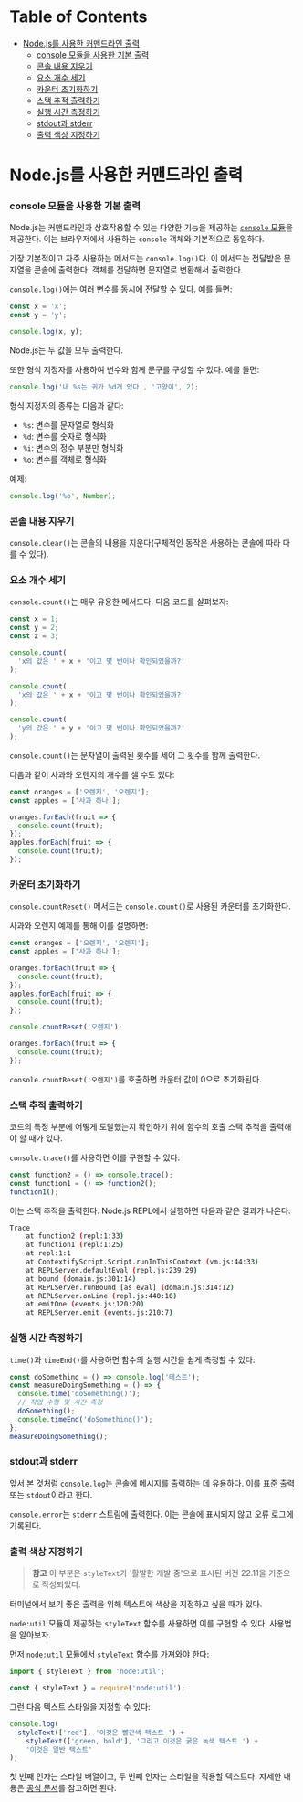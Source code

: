 # Table of Contents

- [Node.js를 사용한 커맨드라인 출력](#nodejs를-사용한-커맨드라인-출력)
    - [console 모듈을 사용한 기본 출력](#console-모듈을-사용한-기본-출력)
    - [콘솔 내용 지우기](#콘솔-내용-지우기)
    - [요소 개수 세기](#요소-개수-세기)
    - [카운터 초기화하기](#카운터-초기화하기)
    - [스택 추적 출력하기](#스택-추적-출력하기)
    - [실행 시간 측정하기](#실행-시간-측정하기)
    - [stdout과 stderr](#stdout과-stderr)
    - [출력 색상 지정하기](#출력-색상-지정하기)

# Node.js를 사용한 커맨드라인 출력 

### console 모듈을 사용한 기본 출력

Node.js는 커맨드라인과 상호작용할 수 있는 다양한 기능을 제공하는 [`console` 모듈](https://nodejs.org/docs/latest-v22.x/api/console.html)을 제공한다. 이는 브라우저에서 사용하는 `console` 객체와 기본적으로 동일하다.

가장 기본적이고 자주 사용하는 메서드는 `console.log()`다. 이 메서드는 전달받은 문자열을 콘솔에 출력한다. 객체를 전달하면 문자열로 변환해서 출력한다.

`console.log()`에는 여러 변수를 동시에 전달할 수 있다. 예를 들면:

```js
const x = 'x';
const y = 'y';

console.log(x, y);
```

Node.js는 두 값을 모두 출력한다.

또한 형식 지정자를 사용하여 변수와 함께 문구를 구성할 수 있다. 예를 들면:

```js
console.log('내 %s는 귀가 %d개 있다', '고양이', 2);
```

형식 지정자의 종류는 다음과 같다:
- `%s`: 변수를 문자열로 형식화
- `%d`: 변수를 숫자로 형식화
- `%i`: 변수의 정수 부분만 형식화
- `%o`: 변수를 객체로 형식화

예제:
```js
console.log('%o', Number);
```

### 콘솔 내용 지우기

`console.clear()`는 콘솔의 내용을 지운다(구체적인 동작은 사용하는 콘솔에 따라 다를 수 있다).

### 요소 개수 세기

`console.count()`는 매우 유용한 메서드다. 다음 코드를 살펴보자:

```js
const x = 1;
const y = 2;
const z = 3;

console.count(
  'x의 값은 ' + x + '이고 몇 번이나 확인되었을까?'
);

console.count(
  'x의 값은 ' + x + '이고 몇 번이나 확인되었을까?'
);

console.count(
  'y의 값은 ' + y + '이고 몇 번이나 확인되었을까?'
);
```

`console.count()`는 문자열이 출력된 횟수를 세어 그 횟수를 함께 출력한다.

다음과 같이 사과와 오렌지의 개수를 셀 수도 있다:

```js
const oranges = ['오렌지', '오렌지'];
const apples = ['사과 하나'];

oranges.forEach(fruit => {
  console.count(fruit);
});
apples.forEach(fruit => {
  console.count(fruit);
});
```

### 카운터 초기화하기

`console.countReset()` 메서드는 `console.count()`로 사용된 카운터를 초기화한다.

사과와 오렌지 예제를 통해 이를 설명하면:

```js
const oranges = ['오렌지', '오렌지'];
const apples = ['사과 하나'];

oranges.forEach(fruit => {
  console.count(fruit);
});
apples.forEach(fruit => {
  console.count(fruit);
});

console.countReset('오렌지');

oranges.forEach(fruit => {
  console.count(fruit);
});
```

`console.countReset('오렌지')`를 호출하면 카운터 값이 0으로 초기화된다.

### 스택 추적 출력하기

코드의 특정 부분에 어떻게 도달했는지 확인하기 위해 함수의 호출 스택 추적을 출력해야 할 때가 있다.

`console.trace()`를 사용하면 이를 구현할 수 있다:

```js
const function2 = () => console.trace();
const function1 = () => function2();
function1();
```

이는 스택 추적을 출력한다. Node.js REPL에서 실행하면 다음과 같은 결과가 나온다:

```bash
Trace
    at function2 (repl:1:33)
    at function1 (repl:1:25)
    at repl:1:1
    at ContextifyScript.Script.runInThisContext (vm.js:44:33)
    at REPLServer.defaultEval (repl.js:239:29)
    at bound (domain.js:301:14)
    at REPLServer.runBound [as eval] (domain.js:314:12)
    at REPLServer.onLine (repl.js:440:10)
    at emitOne (events.js:120:20)
    at REPLServer.emit (events.js:210:7)
```

### 실행 시간 측정하기

`time()`과 `timeEnd()`를 사용하면 함수의 실행 시간을 쉽게 측정할 수 있다:

```js
const doSomething = () => console.log('테스트');
const measureDoingSomething = () => {
  console.time('doSomething()');
  // 작업 수행 및 시간 측정
  doSomething();
  console.timeEnd('doSomething()');
};
measureDoingSomething();
```

### stdout과 stderr

앞서 본 것처럼 `console.log`는 콘솔에 메시지를 출력하는 데 유용하다. 이를 표준 출력 또는 `stdout`이라고 한다.

`console.error`는 `stderr` 스트림에 출력한다. 이는 콘솔에 표시되지 않고 오류 로그에 기록된다.

### 출력 색상 지정하기

> **참고**
> 이 부분은 `styleText`가 '활발한 개발 중'으로 표시된 버전 22.11을 기준으로 작성되었다.

터미널에서 보기 좋은 출력을 위해 텍스트에 색상을 지정하고 싶을 때가 있다.

`node:util` 모듈이 제공하는 `styleText` 함수를 사용하면 이를 구현할 수 있다. 사용법을 알아보자.

먼저 `node:util` 모듈에서 `styleText` 함수를 가져와야 한다:

```js
import { styleText } from 'node:util';
```

```js
const { styleText } = require('node:util');
```

그런 다음 텍스트 스타일을 지정할 수 있다:

```js
console.log(
  styleText(['red'], '이것은 빨간색 텍스트 ') +
    styleText(['green, bold'], '그리고 이것은 굵은 녹색 텍스트 ') +
    '이것은 일반 텍스트'
);
```

첫 번째 인자는 스타일 배열이고, 두 번째 인자는 스타일을 적용할 텍스트다. 자세한 내용은 [공식 문서](https://nodejs.org/docs/latest-v22.x/api/util.html#utilstyletextformat-text-options)를 참고하면 된다.